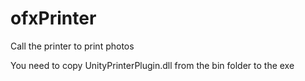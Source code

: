 # ofxPrinter
Call the printer to print photos


You need to copy UnityPrinterPlugin.dll from the bin folder to the exe 
